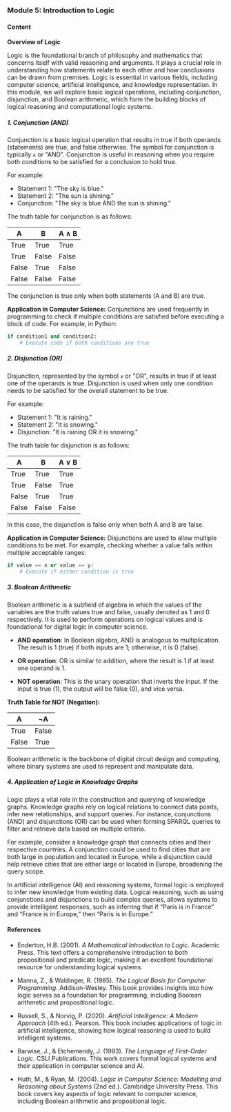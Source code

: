 ### Module 5: **Introduction to Logic**

#### **Content**

**Overview of Logic**

Logic is the foundational branch of philosophy and mathematics that concerns itself with valid reasoning and arguments. It plays a crucial role in understanding how statements relate to each other and how conclusions can be drawn from premises. Logic is essential in various fields, including computer science, artificial intelligence, and knowledge representation. In this module, we will explore basic logical operations, including conjunction, disjunction, and Boolean arithmetic, which form the building blocks of logical reasoning and computational logic systems.

##### **1. Conjunction (AND)**

Conjunction is a basic logical operation that results in true if both operands (statements) are true, and false otherwise. The symbol for conjunction is typically `∧` or "AND". Conjunction is useful in reasoning when you require both conditions to be satisfied for a conclusion to hold true.

For example:
- Statement 1: "The sky is blue."
- Statement 2: "The sun is shining."
- Conjunction: "The sky is blue AND the sun is shining."

The truth table for conjunction is as follows:

| A     | B     | A ∧ B |
|-------|-------|-------|
| True  | True  | True  |
| True  | False | False |
| False | True  | False |
| False | False | False |

The conjunction is true only when both statements (A and B) are true.

**Application in Computer Science:** Conjunctions are used frequently in programming to check if multiple conditions are satisfied before executing a block of code. For example, in Python:
```python
if condition1 and condition2:
    # Execute code if both conditions are true
```

##### **2. Disjunction (OR)**

Disjunction, represented by the symbol `∨` or "OR", results in true if at least one of the operands is true. Disjunction is used when only one condition needs to be satisfied for the overall statement to be true.

For example:
- Statement 1: "It is raining."
- Statement 2: "It is snowing."
- Disjunction: "It is raining OR it is snowing."

The truth table for disjunction is as follows:

| A     | B     | A ∨ B |
|-------|-------|-------|
| True  | True  | True  |
| True  | False | True  |
| False | True  | True  |
| False | False | False |

In this case, the disjunction is false only when both A and B are false.

**Application in Computer Science:** Disjunctions are used to allow multiple conditions to be met. For example, checking whether a value falls within multiple acceptable ranges:
```python
if value == x or value == y:
    # Execute if either condition is true
```

##### **3. Boolean Arithmetic**

Boolean arithmetic is a subfield of algebra in which the values of the variables are the truth values true and false, usually denoted as 1 and 0 respectively. It is used to perform operations on logical values and is foundational for digital logic in computer science.

- **AND operation**: In Boolean algebra, AND is analogous to multiplication. The result is 1 (true) if both inputs are 1; otherwise, it is 0 (false).
  
- **OR operation**: OR is similar to addition, where the result is 1 if at least one operand is 1.
  
- **NOT operation**: This is the unary operation that inverts the input. If the input is true (1), the output will be false (0), and vice versa.

**Truth Table for NOT (Negation):**

| A     | ¬A    |
|-------|-------|
| True  | False |
| False | True  |

Boolean arithmetic is the backbone of digital circuit design and computing, where binary systems are used to represent and manipulate data.

##### **4. Application of Logic in Knowledge Graphs**

Logic plays a vital role in the construction and querying of knowledge graphs. Knowledge graphs rely on logical relations to connect data points, infer new relationships, and support queries. For instance, conjunctions (AND) and disjunctions (OR) can be used when forming SPARQL queries to filter and retrieve data based on multiple criteria.

For example, consider a knowledge graph that connects cities and their respective countries. A conjunction could be used to find cities that are both large in population and located in Europe, while a disjunction could help retrieve cities that are either large or located in Europe, broadening the query scope.

In artificial intelligence (AI) and reasoning systems, formal logic is employed to infer new knowledge from existing data. Logical reasoning, such as using conjunctions and disjunctions to build complex queries, allows systems to provide intelligent responses, such as inferring that if “Paris is in France” and “France is in Europe,” then “Paris is in Europe.”

#### **References**

- Enderton, H.B. (2001). *A Mathematical Introduction to Logic*. Academic Press. This text offers a comprehensive introduction to both propositional and predicate logic, making it an excellent foundational resource for understanding logical systems.

- Manna, Z., & Waldinger, R. (1985). *The Logical Basis for Computer Programming*. Addison-Wesley. This book provides insights into how logic serves as a foundation for programming, including Boolean arithmetic and propositional logic.

- Russell, S., & Norvig, P. (2020). *Artificial Intelligence: A Modern Approach* (4th ed.). Pearson. This book includes applications of logic in artificial intelligence, showing how logical reasoning is used to build intelligent systems.

- Barwise, J., & Etchemendy, J. (1993). *The Language of First-Order Logic*. CSLI Publications. This work covers formal logical systems and their application in computer science and AI.

- Huth, M., & Ryan, M. (2004). *Logic in Computer Science: Modelling and Reasoning about Systems* (2nd ed.). Cambridge University Press. This book covers key aspects of logic relevant to computer science, including Boolean arithmetic and propositional logic.